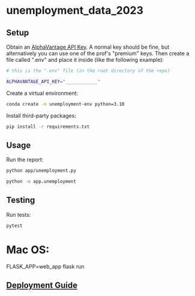 # unemployment_data_2023



## Setup 

Obtain an [AlphaVantage API Key](https://www.alphavantage.co/support/#api-key). A normal key should be fine, but alternatively you can use one of the prof's "premium" keys. Then create a file called ".env" and place it inside (like the following example):

```sh
# this is the ".env" file (in the root directory of the repo)

ALPHAVANTAGE_API_KEY="____________"
```

Create a virtual environment: 

```sh 
conda create -n unemployment-env python=3.10
```

Install third-party packages: 

```sh
pip install -r requirements.txt
```


## Usage

Run the report: 
```sh 
python app/unemployment.py

python -m app.unemployment
```

## Testing

Run tests:

```sh
pytest
```

# Mac OS:
FLASK_APP=web_app flask run

## [Deployment Guide](/DEPLOYING.md)